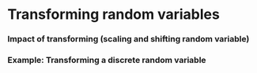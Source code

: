 # Transforming random variables

### Impact of transforming (scaling and shifting random variable)

### Example: Transforming a discrete random variable


